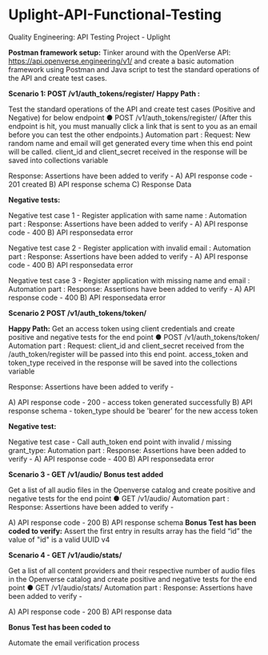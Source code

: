 # Uplight-API-Functional-Testing
Quality Engineering: API Testing Project - Uplight

**Postman framework setup:**
Tinker around with the OpenVerse API: https://api.openverse.engineering/v1/ and
create a basic automation framework using Postman and Java script to test
the standard operations of the API and create test cases.

**Scenario 1: POST /v1/auth_tokens/register/** 
**Happy Path :**

Test the standard operations of the API and create test cases (Positive and Negative) for below endpoint
● POST /v1/auth_tokens/register/ (After this endpoint is hit, you must manually click a
link that is sent to you as an email before you can test the other endpoints.)
Automation part :
Request:
New random name and email will get generated every time when this end point will be called.
client_id and client_secret received in the response will be saved into collections variable

Response:
Assertions have been added to verify -
A) API response code - 201 created
B) API response schema
C) Response Data

**Negative tests:**

Negative test case 1 - Register application with same name :
Automation part :
Response:
Assertions have been added to verify -
A) API response code - 400
B) API responsedata error

Negative test case 2 - Register application with invalid email :
Automation part :
Response:
Assertions have been added to verify -
A) API response code - 400
B) API responsedata error

Negative test case 3 - Register application with missing name and email :
Automation part :
Response:
Assertions have been added to verify -
A) API response code - 400
B) API responsedata error

**Scenario 2  POST /v1/auth_tokens/token/**

**Happy Path:**
Get an access token using client credentials and create positive and negative tests for the end point
● POST /v1/auth_tokens/token/
Automation part :
Request:
client_id and client_secret received from the /auth_token/register will be passed into this end point.
access_token and token_type received in the response will be saved into the collections variable

Response:
Assertions have been added to verify -

A) API response code - 200 - access token generated successfully
B) API response schema - token_type should be 'bearer' for the new access token

**Negative test:**

Negative test case - Call auth_token end point with invalid / missing grant_type:
Automation part :
Response:
Assertions have been added to verify -
A) API response code - 400
B) API responsedata error

**Scenario 3 - GET /v1/audio/**
**Bonus test added**

Get a list of all audio files in the Openverse catalog and create positive and negative tests for the end point
● GET /v1/audio/
Automation part :
Response:
Assertions have been added to verify -

A) API response code - 200
B) API response schema
**Bonus Test has been coded to verify:**
Assert the first entry in results array has the field “id”
the value of "id" is a valid UUID v4

**Scenario 4 - GET /v1/audio/stats/**

Get a list of all content providers and their respective number of audio files in the Openverse catalog and create positive and negative tests for the end point
● GET /v1/audio/stats/
Automation part :
Response:
Assertions have been added to verify -

A) API response code - 200
B) API response data

**Bonus Test has been coded to**

Automate the email verification process

